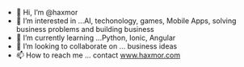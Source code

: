 - 👋 Hi, I’m @haxmor
- 👀 I’m interested in ...AI, techonology, games, Mobile Apps, solving business problems and building business
- 🌱 I’m currently learning ...Python, Ionic, Angular
- 💞️ I’m looking to collaborate on ... business ideas
- 📫 How to reach me ... contact www.haxmor.com

<!---
haxmor/haxmor is a ✨ special ✨ repository because its `README.md` (this file) appears on your GitHub profile.
You can click the Preview link to take a look at your changes.
--->
